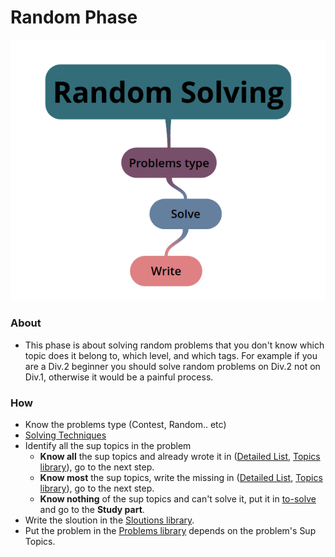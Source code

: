 # Random Phase 

<p align="center">
  <img src="https://github.com/basmaashouur/Competitive-Programming/blob/master/Random-Phase/random.png"></p>
  

### About
  - This phase is about solving random problems that you don't know which topic does it belong to, which level, and which tags. For example if you are a Div.2 beginner you should solve random problems on Div.2  not on Div.1, otherwise it would be a painful process. 
  
 
 ### How
 * Know the problems type (Contest, Random.. etc)
  * [Solving Techniques](https://github.com/basmaashouur/Competitive-Programming/blob/master/Solutions-library/Solving-techniques.md)
* Identify all the sup topics in the problem
  * **Know all** the sup topics and already wrote it in ([Detailed List](https://github.com/basmaashouur/Competitive-Programming/blob/master/Knowledge-Phase/Detailed-list), [Topics library](https://github.com/basmaashouur/Competitive-Programming/blob/master/Knowledge-Phase/Topics-library)), go to the next step.
  * **Know most** the sup topics, write the missing in ([Detailed List](https://github.com/basmaashouur/Competitive-Programming/blob/master/Knowledge-Phase/Detailed-list), [Topics library](https://github.com/basmaashouur/Competitive-Programming/blob/master/Knowledge-Phase/Topics-library)), go to the next step.
  * **Know nothing** of the sup topics and can't solve it, put it in [to-solve](https://github.com/basmaashouur/Competitive-Programming/blob/master/Solutions-library/to-solve) and go to the **Study part**.
* Write the sloution in the [Sloutions library](https://github.com/basmaashouur/Competitive-Programming/blob/master/Solutions-library). 
* Put the problem in the [Problems library](https://github.com/basmaashouur/Competitive-Programming/blob/master/Knowledge-Phase/Problems-library) depends on the problem's Sup Topics.

  
